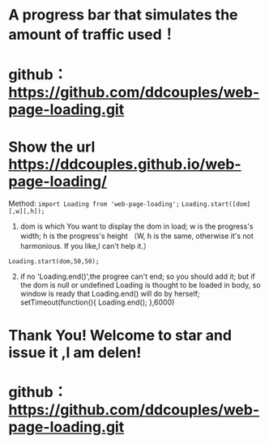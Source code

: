 # A progress bar that simulates the amount of traffic used！
# github：https://github.com/ddcouples/web-page-loading.git
# Show the url https://ddcouples.github.io/web-page-loading/

Method:
   `import Loading from 'web-page-loading';`
    `Loading.start([dom][,w][,h]);`


   1. dom is which You want to display the dom in load;  w is the progress's width; h is the progress's height （W, h is the same, otherwise it's not harmonious. If you like,I can't help it.）

   

	Loading.start(dom,50,50);
   2. if no 'Loading.end()',the progree can't end; so you should add it;
    but if the dom is null or undefined Loading is thought to be loaded in body,
    so  window is ready that Loading.end() will do by herself;
	setTimeout(function(){
	  Loading.end();
	},6000)


  # Thank You! Welcome to star  and issue it ,I am delen!
# github：https://github.com/ddcouples/web-page-loading.git

